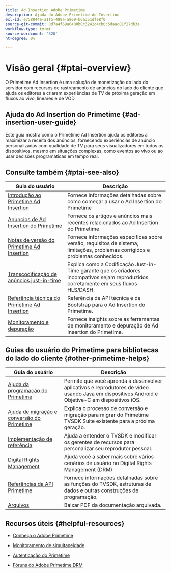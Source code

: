 ```yaml
---
title: Ad Insertion Adobe Primetime
description: Ajuda do Adobe Primetime Ad Insertion
exl-id: e758044e-a1f5-498a-a809-b6a351dfe8f0
source-git-commit: 8d7a4f69a6400b0c3242d4cb0c5daac81f27db3a
workflow-type: tm+mt
source-wordcount: '320'
ht-degree: 0%

---
```


# Visão geral {#ptai-overview}

O Primetime Ad Insertion é uma solução de monetização do lado do servidor com recursos de rastreamento de anúncios do lado do cliente que ajuda os editores a criarem experiências de TV de próxima geração em fluxos ao vivo, lineares e de VOD.

## Ajuda do Ad Insertion do Primetime {#ad-insertion-user-guide}

Este guia mostra como o Primetime Ad Insertion ajuda os editores a maximizar a receita dos anúncios, fornecendo experiências de anúncio personalizadas com qualidade de TV para seus visualizadores em todos os dispositivos, mesmo em situações complexas, como eventos ao vivo ou ao usar decisões programáticas em tempo real.

## Consulte também {#ptai-see-also}

| Guia do usuário | Descrição |
|---|---|
| [Introdução ao Primetime Ad Insertion](getting-started/get-started-overview.md) | Fornece informações detalhadas sobre como começar a usar o Ad Insertion do Primetime |
| [Anúncios de Ad Insertion do Primetime](announcements/overview.md) | Fornece os artigos e anúncios mais recentes relacionados ao Ad Insertion do Primetime |
| [Notas de versão do Primetime Ad Insertion](../release-notes/ptai-20x-release-notes.md) | Fornece informações específicas sobre versão, requisitos de sistema, limitações, problemas corrigidos e problemas conhecidos. |
| [Transcodificação de anúncios just-in-time](just-in-time-transcoding/jit-transcoding-overview.md) | Explica como a Codificação Just-in-Time garante que os criadores incompativos sejam reproduzidos corretamente em seus fluxos HLS/DASH. |
| [Referência técnica do Primetime Ad Insertion](/help/primetime-ad-insertion/technical-reference/bootstrap-api.md) | Referência de API técnica e de Bootstrap para o Ad Insertion do Primetime. |
| [Monitoramento e depuração](/help/primetime-ad-insertion/performance-monitoring-debugging-reporting/performance-overview.md) | Fornece insights sobre as ferramentas de monitoramento e depuração de Ad Insertion do Primetime. |

## Guias do usuário do Primetime para bibliotecas do lado do cliente {#other-primetime-helps}

| Guia do usuário | Descrição |
|---|---|
| [Ajuda da programação do Primetime](../programming/home.md) | Permite que você aprenda a desenvolver aplicativos e reprodutores de vídeo usando Java em dispositivos Android e Objetive-C em dispositivos iOS. |
| [Ajuda de migração e conversão do Primetime](../migration-guides/home.md) | Explica o processo de conversão e migração para migrar do Primetime TVSDK Suite existente para a próxima geração. |
| [Implementação de referência](../android-reference-implementation/home.md) | Ajuda a entender o TVSDK e modificar os gerentes de recursos para personalizar seu reprodutor pessoal. |
| [Digital Rights Management](../digital-rights-management/home.md) | Ajuda você a saber mais sobre vários cenários de usuário no Digital Rights Management (DRM) |
| [Referências da API Primetime](../reference/api-references.md) | Fornece informações detalhadas sobre as funções do TVSDK, estruturas de dados e outras construções de programação. |
| [Arquivos](https://helpx.adobe.com/primetime/archives.html) | Baixar PDF da documentação arquivada. |

## Recursos úteis {#helpful-resources}

* [Conheça o Adobe Primetime](https://www.adobe.com/in/marketing/primetime.html)

* [Monitoramento de simultaneidade](https://tve.helpdocsonline.com/concurrency-monitoring-introduction)

* [Autenticação do Primetime](https://tve.helpdocsonline.com/home)

* [Fóruns do Adobe Primetime DRM](https://forums.adobe.com/community/adobe_access)

